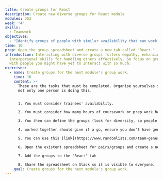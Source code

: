 ```yaml
---
title: Create groups for React
description: Create new diverse groups for React module
modules: JS3
week: "4"
skills:
  - Teamwork
objectives:
  - "Identify groups of people with similar availability that can work together "
time: 10
prep: Open the group spreadsheet and create a new tab called "React."
introduction: Interacting with diverse groups fosters empathy, enhancing
  interpersonal skills for handling others effectively. So focus on grouping
  with people you might have yet to interact with so much.
exercises:
  - name: Create groups for the next module's group work.
    time: 10
    content: >-
      These are the tasks that must be completed. Organise yourselves so that
      not only one person is doing this.


      1. You must consider trainees' availability.

      2. You must consider how many hours of coursework or prep work has to be done in groups.

      3. You then can define the groups (look for diversity, so people that haven't 

      4. worked together should give it a go, ensure you don't have gendered groups, etc.)

      5. You can use this [link](https://www.randomlists.com/team-generator) to help you allocate people randomly.

      6. Open the existent spreadsheet for pairs/groups and create a new tab called "React" if this hasn't been done yet.

      7. Add the groups to the "React" tab

      8. Share the spreadsheet on Slack so it is visible to everyone.
    goal: Create groups for the next module's group work.
---
```

